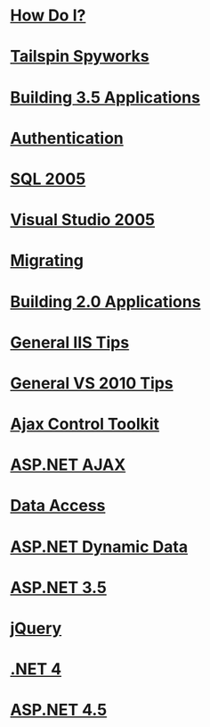 # [How Do I?](how-do-i/toc.md)
# [Tailspin Spyworks](tailspin-spyworks/toc.md)
# [Building 3.5 Applications](building-35-applications/toc.md)
# [Authentication](authentication/toc.md)
# [SQL 2005](sql-2005/toc.md)
# [Visual Studio 2005](vs-2005/toc.md)
# [Migrating](migrating/toc.md)
# [Building 2.0 Applications](building-20-applications/toc.md)
# [General IIS Tips](iis/toc.md)
# [General VS 2010 Tips](visual-studio-2010/toc.md)
# [Ajax Control Toolkit](ajax-control-toolkit/toc.md)
# [ASP.NET AJAX](aspnet-ajax/toc.md)
# [Data Access](data-access/toc.md)
# [ASP.NET Dynamic Data](aspnet-dynamic-data/toc.md)
# [ASP.NET 3.5](aspnet-35/toc.md)
# [jQuery](jquery/toc.md)
# [.NET 4](net-4/toc.md)
# [ASP.NET 4.5](aspnet-web-forms-vnext/toc.md)
